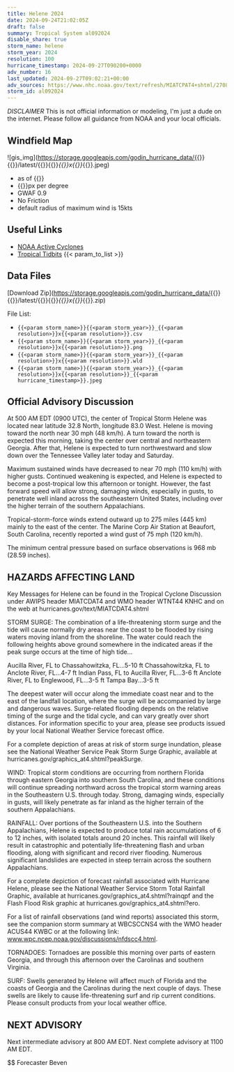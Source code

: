 ```yaml
---
title: Helene 2024
date: 2024-09-24T21:02:05Z
draft: false
summary: Tropical System al092024
disable_share: true
storm_name: helene
storm_year: 2024
resolution: 100
hurricane_timestamp: 2024-09-27T090200+0000
adv_number: 16
last_updated: 2024-09-27T09:02:21+00:00
adv_sources: https://www.nhc.noaa.gov/text/refresh/MIATCPAT4+shtml/270853.shtml;https://www.nhc.noaa.gov/refresh/graphics_at4+shtml/040144.shtml?cone
storm_id: al092024
---
```

*DISCLAIMER* This is not official information or modeling, I'm just a dude on the internet.  Please follow all guidance from NOAA and your local officials.

## Windfield Map
![gis_img](https://storage.googleapis.com/godin_hurricane_data/{{<param storm_name>}}{{<param storm_year>}}/latest/{{<param storm_name>}}{{<param storm_year>}}_{{<param resolution>}}x{{<param resolution>}}_{{<param hurricane_timestamp>}}.jpeg)

- as of {{<param last_updated>}}
- {{<param resolution>}}px per degree
- GWAF 0.9
- No Friction
- default radius of maximum wind is 15kts

## Useful Links
- [NOAA Active Cyclones](https://www.nhc.noaa.gov/)
- [Tropical Tidbits](https://www.tropicaltidbits.com/storminfo/)
{{< param_to_list >}}

## Data Files
[Download Zip](https://storage.googleapis.com/godin_hurricane_data/{{<param storm_name>}}{{<param storm_year>}}/latest/{{<param storm_name>}}{{<param storm_year>}}_{{<param resolution>}}x{{<param resolution>}}_{{<param hurricane_timestamp>}}.zip)

File List:
- `{{<param storm_name>}}{{<param storm_year>}}_{{<param resolution>}}x{{<param resolution>}}.csv`
- `{{<param storm_name>}}{{<param storm_year>}}_{{<param resolution>}}x{{<param resolution>}}.png`
- `{{<param storm_name>}}{{<param storm_year>}}_{{<param resolution>}}x{{<param resolution>}}.wld`
- `{{<param storm_name>}}{{<param storm_year>}}_{{<param resolution>}}x{{<param resolution>}}_{{<param hurricane_timestamp>}}.jpeg`


## Official Advisory Discussion
At 500 AM EDT (0900 UTC), the center of Tropical Storm Helene was
located near latitude 32.8 North, longitude 83.0 West. Helene is
moving toward the north near 30 mph (48 km/h).  A turn toward the
north is expected this morning, taking the center over central and
northeastern Georgia.  After that, Helene is expected to turn 
northwestward and slow down over the Tennessee Valley later today 
and Saturday.
 
Maximum sustained winds have decreased to near 70 mph (110 km/h) 
with higher gusts.  Continued weakening is expected, and Helene is 
expected to become a post-tropical low this afternoon or tonight. 
However, the fast forward speed will allow strong, damaging winds, 
especially in gusts, to penetrate well inland across the 
southeastern United States, including over the higher terrain of
the southern Appalachians.
 
Tropical-storm-force winds extend outward up to 275 miles (445 km)
mainly to the east of the center.  The Marine Corp Air Station at 
Beaufort, South Carolina, recently reported a wind gust of 75 mph 
(120 km/h).
 
The minimum central pressure based on surface observations is 968 
mb (28.59 inches).
 
 
HAZARDS AFFECTING LAND
----------------------
Key Messages for Helene can be found in the Tropical Cyclone
Discussion under AWIPS header MIATCDAT4 and WMO header WTNT44 KNHC
and on the web at hurricanes.gov/text/MIATCDAT4.shtml
 
STORM SURGE: The combination of a life-threatening storm surge and
the tide will cause normally dry areas near the coast to be flooded
by rising waters moving inland from the shoreline.  The water could
reach the following heights above ground somewhere in the indicated
areas if the peak surge occurs at the time of high tide...
 
Aucilla River, FL to Chassahowitzka, FL...5-10 ft
Chassahowitzka, FL to Anclote River, FL...4-7 ft
Indian Pass, FL to Aucilla River, FL...3-6 ft
Anclote River, FL to Englewood, FL...3-5 ft
Tampa Bay...3-5 ft
 
The deepest water will occur along the immediate coast near and to
the east of the landfall location, where the surge will be
accompanied by large and dangerous waves.  Surge-related flooding
depends on the relative timing of the surge and the tidal cycle,
and can vary greatly over short distances.  For information
specific to your area, please see products issued by your local
National Weather Service forecast office.
 
For a complete depiction of areas at risk of storm surge inundation,
please see the National Weather Service Peak Storm Surge Graphic,
available at hurricanes.gov/graphics_at4.shtml?peakSurge.
 
WIND: Tropical storm conditions are occurring from northern Florida
through eastern Georgia into southern South Carolina, and these
conditions will continue spreading northward across the tropical
storm warning areas in the Southeastern U.S. through today.
Strong, damaging winds, especially in gusts, will likely penetrate
as far inland as the higher terrain of the southern Appalachians.
 
RAINFALL: Over portions of the Southeastern U.S. into the Southern
Appalachians, Helene is expected to produce total rain accumulations
of 6 to 12 inches, with isolated totals around 20 inches. This
rainfall will likely result in catastrophic and potentially
life-threatening flash and urban flooding, along with significant
and record river flooding. Numerous significant landslides are
expected in steep terrain across the southern Appalachians.
 
For a complete depiction of forecast rainfall associated with
Hurricane Helene, please see the National Weather Service Storm
Total Rainfall Graphic, available at
hurricanes.gov/graphics_at4.shtml?rainqpf and the Flash Flood Risk
graphic at hurricanes.gov/graphics_at4.shtml?ero.
 
For a list of rainfall observations (and wind reports) associated
this storm, see the companion storm summary at WBCSCCNS4 with the
WMO header ACUS44 KWBC or at the following link:
www.wpc.ncep.noaa.gov/discussions/nfdscc4.html.
 
TORNADOES: Tornadoes are possible this morning over parts of eastern
Georgia, and through this afternoon over the Carolinas and southern
Virginia.
 
SURF: Swells generated by Helene will affect much of Florida and
the coasts of Georgia and the Carolinas during the next couple of
days.  These swells are likely to cause life-threatening surf and
rip current conditions.  Please consult products from your local
weather office.
 
 
NEXT ADVISORY
-------------
Next intermediate advisory at 800 AM EDT.
Next complete advisory at 1100 AM EDT.
 
$$
Forecaster Beven